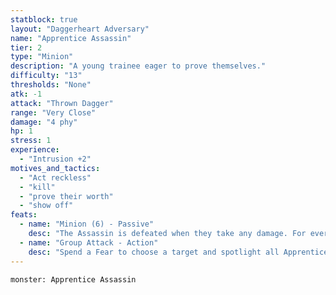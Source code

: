 ```yaml
---
statblock: true
layout: "Daggerheart Adversary"
name: "Apprentice Assassin"
tier: 2
type: "Minion"
description: "A young trainee eager to prove themselves."
difficulty: "13"
thresholds: "None"
atk: -1
attack: "Thrown Dagger"
range: "Very Close"
damage: "4 phy"
hp: 1
stress: 1
experience:
  - "Intrusion +2"
motives_and_tactics:
  - "Act reckless"
  - "kill"
  - "prove their worth"
  - "show off"
feats:
  - name: "Minion (6) - Passive"
    desc: "The Assassin is defeated when they take any damage. For every 6 damage a PC deals to the Assassin, defeat an additional Minion within range the attack would succeed against."
  - name: "Group Attack - Action"
    desc: "Spend a Fear to choose a target and spotlight all Apprentice Assassins within Close range of them. Those Minions move into Melee range of the target and make one shared attack roll. On a success, they deal 4 physical damage each. Combine this damage."
---
```


```statblock
monster: Apprentice Assassin
```